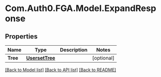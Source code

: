 # Com.Auth0.FGA.Model.ExpandResponse

## Properties

Name | Type | Description | Notes
------------ | ------------- | ------------- | -------------
**Tree** | [**UsersetTree**](UsersetTree.md) |  | [optional] 

[[Back to Model list]](../README.md#models) [[Back to API list]](../README.md#api-endpoints) [[Back to README]](../README.md)

